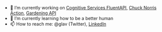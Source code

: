 - 🔭 I’m currently working on [Cognitive Services FluentAPI](https://github.com/glav/CognitiveServicesFluentApi), [Chuck Norris Action](https://github.com/glav/chuck-norris-quote), [Gardening API](https://github.com/glav/glav.gardening)
- 🌱 I’m currently learning how to be a better human
- 📫 How to reach me: @glav (Twitter), [LinkedIn](https://www.linkedin.com/in/paul-glavich-2a613b1/)
<!--
**glav/glav** is a ✨ _special_ ✨ repository because its `README.md` (this file) appears on your GitHub profile.

Here are some ideas to get you started:

- 🔭 I’m currently working on ...
- 🌱 I’m currently learning ...
- 👯 I’m looking to collaborate on ...
- 🤔 I’m looking for help with ...
- 💬 Ask me about ...
- 📫 How to reach me: ...
- 😄 Pronouns: ...
- ⚡ Fun fact: ...
-->

